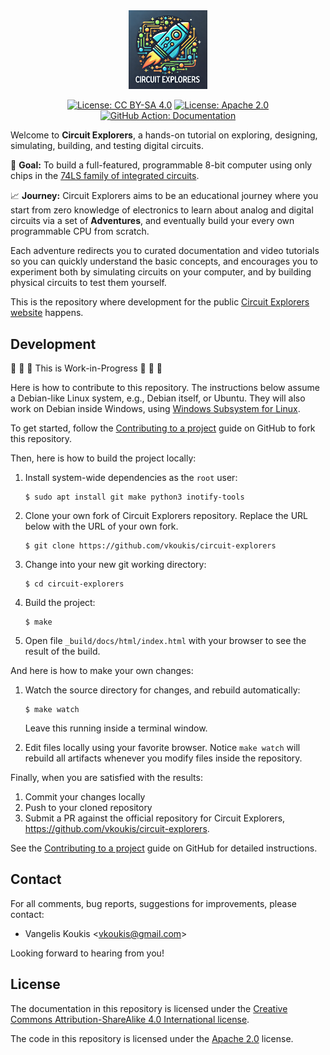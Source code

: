 <div align="center" width="100%">
    <img alt="Circuit Explorers logo" width="25%" src="docs/static/logo.png">
</div>


<div align="center">

[![License: CC BY-SA 4.0](https://img.shields.io/badge/License-CC%20BY--SA%204.0-lightgrey.svg)](https://creativecommons.org/licenses/by-sa/4.0/)
[![License: Apache 2.0](https://img.shields.io/badge/License-Apache%202.0-blue.svg)](https://www.apache.org/licenses/LICENSE-2.0)
[![GitHub Action: Documentation](https://github.com/vkoukis/circuit-explorers/actions/workflows/docs-publish.yaml/badge.svg)](https://github.com/vkoukis/circuit-explorers/actions/workflows/docs-publish.yaml)

</div>

Welcome to **Circuit Explorers**, a hands-on tutorial on exploring, designing,
simulating, building, and testing digital circuits.

🎯 **Goal:** To build a full-featured, programmable 8-bit computer using only
chips in the [74LS family of integrated circuits](https://en.wikipedia.org/wiki/List_of_7400-series_integrated_circuits).

📈 **Journey:** Circuit Explorers aims to be an educational journey where you
start from zero knowledge of electronics to learn about analog and digital
circuits via a set of **Adventures**, and eventually build your every own
programmable CPU from scratch.

Each adventure redirects you to curated documentation and video tutorials so
you can quickly understand the basic concepts, and encourages you to experiment
both by simulating circuits on your computer, and by building physical circuits
to test them yourself.

This is the repository where development for the public
[Circuit Explorers website](https://vkoukis.github.io/circuit-explorers) happens.


## Development

🚧 🚧 🚧 This is Work-in-Progress 🚧 🚧 🚧

Here is how to contribute to this repository.
The instructions below assume a Debian-like Linux system, e.g., Debian itself,
or Ubuntu. They will also work on Debian inside Windows, using [Windows
Subsystem for Linux](https://learn.microsoft.com/en-us/windows/wsl/install).

To get started, follow the [Contributing to a
project](https://docs.github.com/en/get-started/exploring-projects-on-github/contributing-to-a-project)
guide on GitHub to fork this repository.

Then, here is how to build the project locally:

1. Install system-wide dependencies as the `root` user:
   ```console
   $ sudo apt install git make python3 inotify-tools
   ```

1. Clone your own fork of Circuit Explorers repository.
   Replace the URL below with the URL of your own fork.
   ```console
   $ git clone https://github.com/vkoukis/circuit-explorers
   ```

1. Change into your new git working directory:
   ```console
   $ cd circuit-explorers
   ```

1. Build the project:
   ```console
   $ make
   ```

1. Open file `_build/docs/html/index.html` with your browser to see the result
   of the build.

And here is how to make your own changes:

1. Watch the source directory for changes, and rebuild automatically:
   ```console
   $ make watch
   ```
   Leave this running inside a terminal window.

1. Edit files locally using your favorite browser.
   Notice `make watch` will rebuild all artifacts whenever you modify
   files inside the repository.

Finally, when you are satisfied with the results:

1. Commit your changes locally
1. Push to your cloned repository
1. Submit a PR against the official repository for Circuit Explorers,
   https://github.com/vkoukis/circuit-explorers.

See the [Contributing to a
project](https://docs.github.com/en/get-started/exploring-projects-on-github/contributing-to-a-project) guide on GitHub for detailed instructions.


## Contact

For all comments, bug reports, suggestions for improvements, please contact:

* Vangelis Koukis &lt;vkoukis@gmail.com&gt;

Looking forward to hearing from you!


## License

The documentation in this repository is licensed under the [Creative Commons
Attribution-ShareAlike 4.0 International
license](https://creativecommons.org/licenses/by-sa/4.0/).

The code in this repository is licensed under the [Apache
2.0](https://www.apache.org/licenses/LICENSE-2.0) license.

